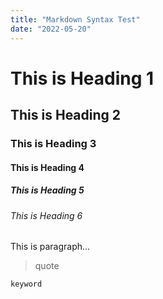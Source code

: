 ```yaml
---
title: "Markdown Syntax Test"
date: "2022-05-20"
---
```


# This is Heading 1

## This is Heading 2

### This is Heading 3

#### This is Heading 4

##### This is Heading 5

###### This is Heading 6

This is paragraph...

> quote

`keyword`

